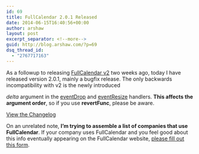 ```yaml
---
id: 69
title: FullCalendar 2.0.1 Released
date: 2014-06-15T16:40:56+00:00
author: arshaw
layout: post
excerpt_separator: <!--more-->
guid: http://blog.arshaw.com/?p=69
dsq_thread_id:
  - "2767717163"
---
```

As a followup to releasing [FullCalendar v2](http://blog.arshaw.com/1/post/2014/06/fullcalendar-2-released.html) two weeks ago, today I have released version 2.0.1, mainly a bugfix release. <!--more-->The only backwards incompatibility with v2 is the newly introduced 

_delta_ argument in the [eventDrop](http://arshaw.com/fullcalendar/docs/event_ui/eventDrop/) and [eventResize](http://arshaw.com/fullcalendar/docs/event_ui/eventResize/) handlers. **This affects the argument order**, so if you use **revertFunc**, please be aware.

[View the Changelog](https://github.com/arshaw/fullcalendar/blob/v2.0.1/changelog.md)

On an unrelated note, **I&#8217;m trying to assemble a list of companies that use FullCalendar**. If your company uses FullCalendar and you feel good about this info eventually appearing on the FullCalendar website, [please fill out this form](http://blog.arshaw.com/1/post/2014/06/company-uses-fullcalendar.html).